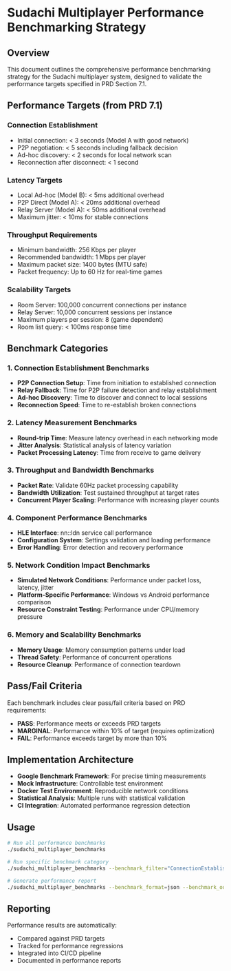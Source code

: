 # Sudachi Multiplayer Performance Benchmarking Strategy

## Overview

This document outlines the comprehensive performance benchmarking strategy for the Sudachi multiplayer system, designed to validate the performance targets specified in PRD Section 7.1.

## Performance Targets (from PRD 7.1)

### Connection Establishment
- Initial connection: < 3 seconds (Model A with good network)
- P2P negotiation: < 5 seconds including fallback decision
- Ad-hoc discovery: < 2 seconds for local network scan
- Reconnection after disconnect: < 1 second

### Latency Targets
- Local Ad-hoc (Model B): < 5ms additional overhead
- P2P Direct (Model A): < 20ms additional overhead
- Relay Server (Model A): < 50ms additional overhead
- Maximum jitter: < 10ms for stable connections

### Throughput Requirements
- Minimum bandwidth: 256 Kbps per player
- Recommended bandwidth: 1 Mbps per player
- Maximum packet size: 1400 bytes (MTU safe)
- Packet frequency: Up to 60 Hz for real-time games

### Scalability Targets
- Room Server: 100,000 concurrent connections per instance
- Relay Server: 10,000 concurrent sessions per instance
- Maximum players per session: 8 (game dependent)
- Room list query: < 100ms response time

## Benchmark Categories

### 1. Connection Establishment Benchmarks
- **P2P Connection Setup**: Time from initiation to established connection
- **Relay Fallback**: Time for P2P failure detection and relay establishment
- **Ad-hoc Discovery**: Time to discover and connect to local sessions
- **Reconnection Speed**: Time to re-establish broken connections

### 2. Latency Measurement Benchmarks
- **Round-trip Time**: Measure latency overhead in each networking mode
- **Jitter Analysis**: Statistical analysis of latency variation
- **Packet Processing Latency**: Time from receive to game delivery

### 3. Throughput and Bandwidth Benchmarks
- **Packet Rate**: Validate 60Hz packet processing capability
- **Bandwidth Utilization**: Test sustained throughput at target rates
- **Concurrent Player Scaling**: Performance with increasing player counts

### 4. Component Performance Benchmarks
- **HLE Interface**: nn::ldn service call performance
- **Configuration System**: Settings validation and loading performance
- **Error Handling**: Error detection and recovery performance

### 5. Network Condition Impact Benchmarks
- **Simulated Network Conditions**: Performance under packet loss, latency, jitter
- **Platform-Specific Performance**: Windows vs Android performance comparison
- **Resource Constraint Testing**: Performance under CPU/memory pressure

### 6. Memory and Scalability Benchmarks
- **Memory Usage**: Memory consumption patterns under load
- **Thread Safety**: Performance of concurrent operations
- **Resource Cleanup**: Performance of connection teardown

## Pass/Fail Criteria

Each benchmark includes clear pass/fail criteria based on PRD requirements:

- **PASS**: Performance meets or exceeds PRD targets
- **MARGINAL**: Performance within 10% of target (requires optimization)
- **FAIL**: Performance exceeds target by more than 10%

## Implementation Architecture

- **Google Benchmark Framework**: For precise timing measurements
- **Mock Infrastructure**: Controllable test environment
- **Docker Test Environment**: Reproducible network conditions
- **Statistical Analysis**: Multiple runs with statistical validation
- **CI Integration**: Automated performance regression detection

## Usage

```bash
# Run all performance benchmarks
./sudachi_multiplayer_benchmarks

# Run specific benchmark category
./sudachi_multiplayer_benchmarks --benchmark_filter="ConnectionEstablishment.*"

# Generate performance report
./sudachi_multiplayer_benchmarks --benchmark_format=json --benchmark_out=performance_report.json
```

## Reporting

Performance results are automatically:
- Compared against PRD targets
- Tracked for performance regressions
- Integrated into CI/CD pipeline
- Documented in performance reports